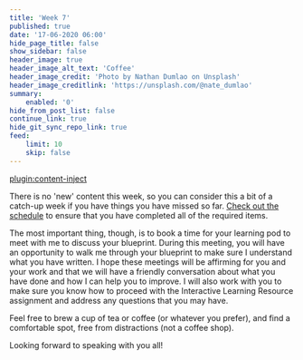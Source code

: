 ```yaml
---
title: 'Week 7'
published: true
date: '17-06-2020 06:00'
hide_page_title: false
show_sidebar: false
header_image: true
header_image_alt_text: 'Coffee'
header_image_credit: 'Photo by Nathan Dumlao on Unsplash'
header_image_creditlink: 'https://unsplash.com/@nate_dumlao'
summary:
    enabled: '0'
hide_from_post_list: false
continue_link: true
hide_git_sync_repo_link: true
feed:
    limit: 10
    skip: false
---
```




[plugin:content-inject](../w7/_week-7)

There is no 'new' content this week, so you can consider this a bit of a catch-up week if you have things you have missed so far. [Check out the schedule](https://edtechuvic.ca/edci335/a01-schedule-with-colin/) to ensure that you have completed all of the required items.

The most important thing, though, is to book a time for your learning pod to meet with me to discuss your blueprint. During this meeting, you will have an opportunity to walk me through your blueprint to make sure I understand what you have written. I hope these meetings will be affirming for you and your work and that we will have a friendly conversation about what you have done and how I can help you to improve. I will also work with you to make sure you know how to proceed with the Interactive Learning Resource assignment and address any questions that you may have.

Feel free to brew a cup of tea or coffee (or whatever you prefer), and find a comfortable spot, free from distractions (not a coffee shop).

Looking forward to speaking with you all!